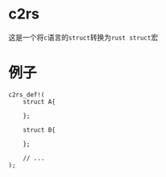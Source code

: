 # c2rs 
这是一个将`c`语言的`struct`转换为`rust struct`宏

# 例子
```
c2rs_def!(
    struct A{

    };

    struct B{
        
    };

    // ...
);

```
